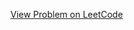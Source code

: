 [View Problem on LeetCode](https://leetcode.com/problems/number-of-substrings-containing-all-three-characters/)